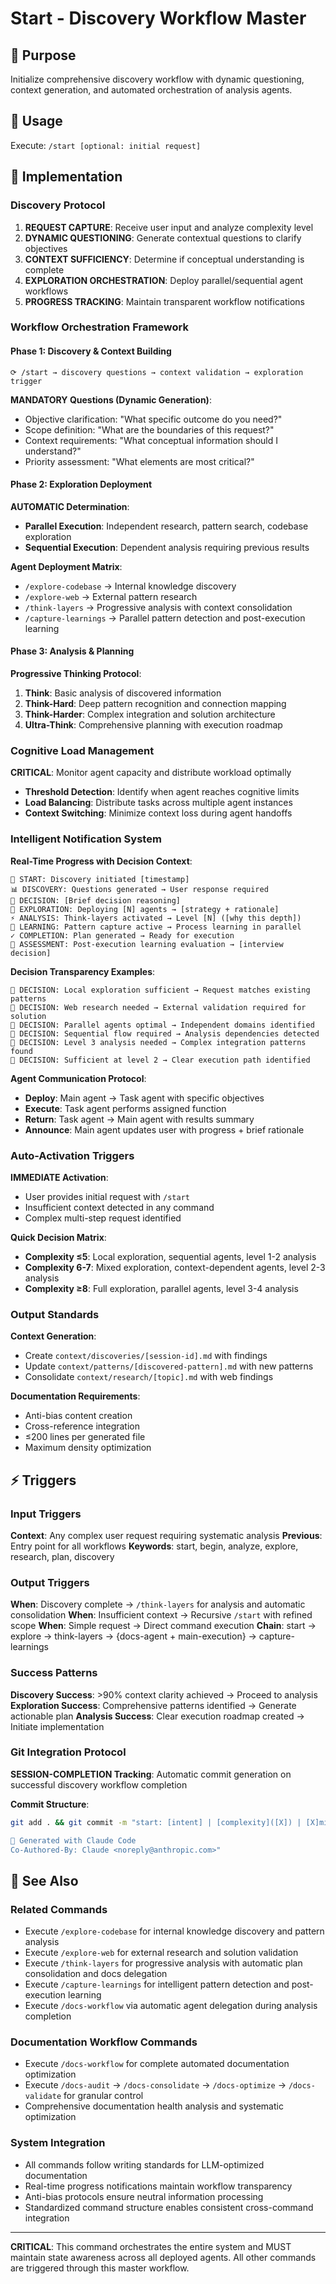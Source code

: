 # Start - Discovery Workflow Master

## 🎯 Purpose
Initialize comprehensive discovery workflow with dynamic questioning, context generation, and automated orchestration of analysis agents.

## 🚀 Usage
Execute: `/start [optional: initial request]`

## 🔧 Implementation

### Discovery Protocol
1. **REQUEST CAPTURE**: Receive user input and analyze complexity level
2. **DYNAMIC QUESTIONING**: Generate contextual questions to clarify objectives
3. **CONTEXT SUFFICIENCY**: Determine if conceptual understanding is complete
4. **EXPLORATION ORCHESTRATION**: Deploy parallel/sequential agent workflows
5. **PROGRESS TRACKING**: Maintain transparent workflow notifications

### Workflow Orchestration Framework

#### Phase 1: Discovery & Context Building
```
⟳ /start → discovery questions → context validation → exploration trigger
```

**MANDATORY Questions (Dynamic Generation)**:
- Objective clarification: "What specific outcome do you need?"
- Scope definition: "What are the boundaries of this request?"
- Context requirements: "What conceptual information should I understand?"
- Priority assessment: "What elements are most critical?"

#### Phase 2: Exploration Deployment
**AUTOMATIC Determination**:
- **Parallel Execution**: Independent research, pattern search, codebase exploration
- **Sequential Execution**: Dependent analysis requiring previous results

**Agent Deployment Matrix**:
- `/explore-codebase` → Internal knowledge discovery
- `/explore-web` → External pattern research  
- `/think-layers` → Progressive analysis with context consolidation
- `/capture-learnings` → Parallel pattern detection and post-execution learning

#### Phase 3: Analysis & Planning
**Progressive Thinking Protocol**:
1. **Think**: Basic analysis of discovered information
2. **Think-Hard**: Deep pattern recognition and connection mapping
3. **Think-Harder**: Complex integration and solution architecture
4. **Ultra-Think**: Comprehensive planning with execution roadmap

### Cognitive Load Management
**CRITICAL**: Monitor agent capacity and distribute workload optimally
- **Threshold Detection**: Identify when agent reaches cognitive limits
- **Load Balancing**: Distribute tasks across multiple agent instances
- **Context Switching**: Minimize context loss during agent handoffs

### Intelligent Notification System
**Real-Time Progress with Decision Context**:
```
🎯 START: Discovery initiated [timestamp]
📊 DISCOVERY: Questions generated → User response required
🧠 DECISION: [Brief decision reasoning]
🔧 EXPLORATION: Deploying [N] agents → [strategy + rationale]
⚡ ANALYSIS: Think-layers activated → Level [N] ([why this depth])
🧠 LEARNING: Pattern capture active → Process learning in parallel
✓ COMPLETION: Plan generated → Ready for execution
🎯 ASSESSMENT: Post-execution learning evaluation → [interview decision]
```

**Decision Transparency Examples**:
```
🧠 DECISION: Local exploration sufficient → Request matches existing patterns
🧠 DECISION: Web research needed → External validation required for solution
🧠 DECISION: Parallel agents optimal → Independent domains identified
🧠 DECISION: Sequential flow required → Analysis dependencies detected
🧠 DECISION: Level 3 analysis needed → Complex integration patterns found
🧠 DECISION: Sufficient at level 2 → Clear execution path identified
```

**Agent Communication Protocol**:
- **Deploy**: Main agent → Task agent with specific objectives
- **Execute**: Task agent performs assigned function
- **Return**: Task agent → Main agent with results summary
- **Announce**: Main agent updates user with progress + brief rationale

### Auto-Activation Triggers
**IMMEDIATE Activation**:
- User provides initial request with `/start`
- Insufficient context detected in any command
- Complex multi-step request identified

**Quick Decision Matrix**:
- **Complexity ≤5**: Local exploration, sequential agents, level 1-2 analysis
- **Complexity 6-7**: Mixed exploration, context-dependent agents, level 2-3 analysis  
- **Complexity ≥8**: Full exploration, parallel agents, level 3-4 analysis

### Output Standards
**Context Generation**:
- Create `context/discoveries/[session-id].md` with findings
- Update `context/patterns/[discovered-pattern].md` with new patterns
- Consolidate `context/research/[topic].md` with web findings

**Documentation Requirements**:
- Anti-bias content creation
- Cross-reference integration
- ≤200 lines per generated file
- Maximum density optimization

## ⚡ Triggers

### Input Triggers
**Context**: Any complex user request requiring systematic analysis
**Previous**: Entry point for all workflows
**Keywords**: start, begin, analyze, explore, research, plan, discovery

### Output Triggers
**When**: Discovery complete → `/think-layers` for analysis and automatic consolidation
**When**: Insufficient context → Recursive `/start` with refined scope
**When**: Simple request → Direct command execution
**Chain**: start → explore → think-layers → {docs-agent + main-execution} → capture-learnings

### Success Patterns
**Discovery Success**: >90% context clarity achieved → Proceed to analysis
**Exploration Success**: Comprehensive patterns identified → Generate actionable plan
**Analysis Success**: Clear execution roadmap created → Initiate implementation

### Git Integration Protocol
**SESSION-COMPLETION Tracking**: Automatic commit generation on successful discovery workflow completion

**Commit Structure**:
```bash
git add . && git commit -m "start: [intent] | [complexity]([X]) | [X]min | [outcome]

🤖 Generated with Claude Code
Co-Authored-By: Claude <noreply@anthropic.com>"
```

## 🔗 See Also

### Related Commands
- Execute `/explore-codebase` for internal knowledge discovery and pattern analysis
- Execute `/explore-web` for external research and solution validation  
- Execute `/think-layers` for progressive analysis with automatic plan consolidation and docs delegation
- Execute `/capture-learnings` for intelligent pattern detection and post-execution learning
- Execute `/docs-workflow` via automatic agent delegation during analysis completion

### Documentation Workflow Commands
- Execute `/docs-workflow` for complete automated documentation optimization
- Execute `/docs-audit` → `/docs-consolidate` → `/docs-optimize` → `/docs-validate` for granular control
- Comprehensive documentation health analysis and systematic optimization

### System Integration
- All commands follow writing standards for LLM-optimized documentation
- Real-time progress notifications maintain workflow transparency
- Anti-bias protocols ensure neutral information processing
- Standardized command structure enables consistent cross-command integration

---

**CRITICAL**: This command orchestrates the entire system and MUST maintain state awareness across all deployed agents. All other commands are triggered through this master workflow.